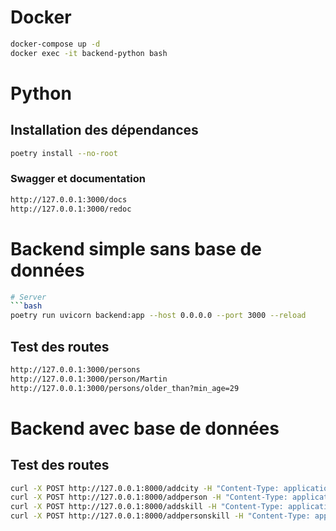 # Docker
```bash
docker-compose up -d
docker exec -it backend-python bash
```

# Python
## Installation des dépendances
```bash
poetry install --no-root
```

### Swagger et documentation
```bash
http://127.0.0.1:3000/docs
http://127.0.0.1:3000/redoc
```

# Backend simple sans base de données
```bash
# Server
```bash
poetry run uvicorn backend:app --host 0.0.0.0 --port 3000 --reload
```

## Test des routes
```bash
http://127.0.0.1:3000/persons
http://127.0.0.1:3000/person/Martin
http://127.0.0.1:3000/persons/older_than?min_age=29
```

# Backend avec base de données


## Test des routes
```bash
curl -X POST http://127.0.0.1:8000/addcity -H "Content-Type: application/json" -d '{"name": "Paris"}'
curl -X POST http://127.0.0.1:8000/addperson -H "Content-Type: application/json" -d '{"nom": "Doe", "prenom": "John", "age": 30, "city_id": 1}'
curl -X POST http://127.0.0.1:8000/addskill -H "Content-Type: application/json" -d '{"name": "Python"}'
curl -X POST http://127.0.0.1:8000/addpersonskill -H "Content-Type: application/json" -d '{"person_id": 1, "skill_id": 1}'
```

